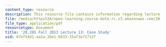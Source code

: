 ```yaml
---
content_type: resource
description: This resource file contains information regarding lecture 13.
file: /media/https%3A/open-learning-course-data-rc.s3.amazonaws.com/20-201-mechanisms-of-drug-actions-fall-2013/07ef54d1aa2a2be1663315af3e71712f_MIT20_201F13_L13_murcko.pdf
file_type: application/pdf
resourcetype: Document
title: '20.201 Fall 2013 Lecture 13: Case Study'
uid: 07ef54d1-aa2a-2be1-6633-15af3e71712f
---
```


